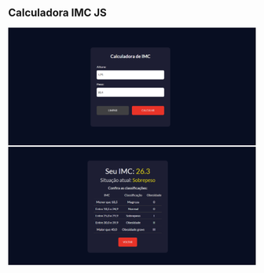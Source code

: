 ## Calculadora IMC JS

<img src="https://github.com/HiranFerretiBaccos/Calculadora-imc-js/blob/main/readme1.png" width="700"> 
<img src="https://github.com/HiranFerretiBaccos/Calculadora-imc-js/blob/main/readme2.png" width="700">
